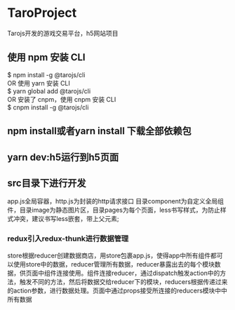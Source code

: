 # TaroProject
Tarojs开发的游戏交易平台，h5网站项目

## 使用 npm 安装 CLI
$ npm install -g @tarojs/cli  
OR 使用 yarn 安装 CLI  
$ yarn global add @tarojs/cli  
 OR 安装了 cnpm，使用 cnpm 安装 CLI  
$ cnpm install -g @tarojs/cli  

## npm install或者yarn install 下载全部依赖包
## yarn dev:h5运行到h5页面

## src目录下进行开发
app.js全局容器，http.js为封装的http请求接口
目录component为自定义全局组件，目录image为静态图片区，目录pages为每个页面，less书写样式，为防止样式冲突，建议书写less嵌套，带上父元素;  
### redux引入redux-thunk进行数据管理  
   store根据reducer创建数据商店，用store包裹app.js，使得app中所有组件都可以使用store中的数据，reducer管理所有数据，reducer暴露出去的每个模块数据，供页面中组件连接使用。组件连接reducer，通过dispatch触发action中的方法，触发不同的方法，然后将数据交给reducer下的模块，reducers根据传递过来的action参数，进行数据处理。页面中通过props接受所连接的reducers模块中中所有数据




